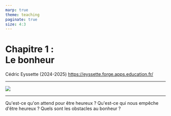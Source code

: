 ```yaml
---
marp: true
theme: teaching
paginate: true
size: 4:3
---
```


<!-- _class: titre -->
# Chapitre 1 : <br>Le bonheur <!-- fit -->

Cédric Eyssette (2024-2025)
https://eyssette.forge.apps.education.fr/


---
<!-- _class: i1t0 pp -->
![](https://indepest.com/wp-content/uploads/2022/10/img_20221006_161429.jpg)

---
<!-- _class:  -->
Qu'est-ce qu'on attend pour être heureux ?
Qu'est-ce qui nous empêche d'être heureux ?
Quels sont les obstacles au bonheur ?

